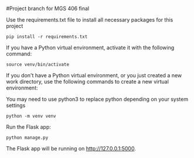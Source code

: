 #Project branch for MGS 406 final 

Use the requirements.txt file to install all necessary packages for this project  

``pip install -r requirements.txt``

If you have a Python virtual environment, activate it with the following command:

``source venv/bin/activate``

If you don't have a Python virtual environment, or you just created a new work directory, use the following commands to create a new virtual environment:

You may need to use python3 to replace python depending on your system settings 

``python -m venv venv``

Run the Flask app:

``python manage.py``

The Flask app will be running on http://127.0.0.1:5000.
